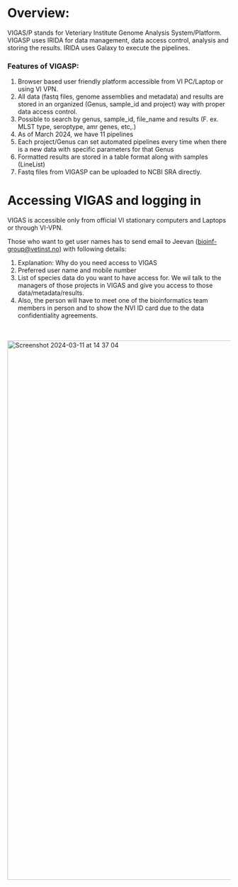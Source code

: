 # Overview: 
VIGAS/P stands for Veteriary Institute Genome Analysis System/Platform. VIGASP uses IRIDA for data management, data access control, analysis and storing the results. IRIDA uses Galaxy to execute the pipelines. 
### Features of VIGASP:
1. Browser based user friendly platform accessible from VI PC/Laptop or using VI VPN.
2. All data (fastq files, genome assemblies and metadata) and results are stored in an organized (Genus, sample_id and project) way with proper data access control.
3. Possible to search by genus, sample_id, file_name and results (F. ex. MLST type, seroptype, amr genes, etc,.)
4. As of March 2024, we have 11 pipelines
5. Each project/Genus can set automated pipelines every time when there is a new data with specific parameters for that Genus
6. Formatted results are stored in a table format along with samples (LineList)
7. Fastq files from VIGASP can be uploaded to NCBI SRA directly.

# Accessing VIGAS and logging in
VIGAS is accessible only from official VI stationary computers and Laptops or through VI-VPN.

Those who want to get user names has to send email to Jeevan (bioinf-group@vetinst.no) with following details: 
1. Explanation: Why do you need access to VIGAS
2. Preferred user name and mobile number
3. List of species data do you want to have access for. We wil talk to the managers of those projects in VIGAS and give you access to those data/metadata/results.
4. Also, the person will have to meet one of the bioinformatics team members in person and to show the NVI ID card due to the data confidentiality agreements.

<br> <br> 
<img width="1217" alt="Screenshot 2024-03-11 at 14 37 04" src="https://github.com/NorwegianVeterinaryInstitute/nvi-documentation/assets/15940041/7045e614-2b2b-4f14-9bf8-389c3d1f5f36">
<br> <br> 
